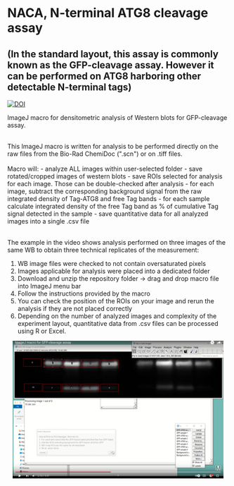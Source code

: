 # NACA, N-terminal ATG8 cleavage assay 
## (In the standard layout, this assay is commonly known as the GFP-cleavage assay. However it can be performed on ATG8 harboring other detectable N-terminal tags)



[![DOI](https://zenodo.org/badge/799311153.svg)](https://doi.org/10.5281/zenodo.14508440)


ImageJ macro for densitometric analysis of Western blots for GFP-cleavage assay. 
<br>
 
</br>
This ImageJ macro is written for analysis to be performed directly on the raw files from the Bio-Rad ChemiDoc (".scn") or on .tiff files.
<br>
 
</br>
Macro will:
- analyze ALL images within user-selected folder
- save rotated/cropped images of western blots
- save ROIs selected for analysis for each image. Those can be double-checked after analysis
- for each image, subtract the corresponding background signal from the raw integrated density of Tag-ATG8 and free Tag bands
- for each sample calculate integrated density of the free Tag band as % of cumulative Tag signal detected in the sample
- save quantitative data for all analyzed images into a single .csv file
<br>
 
</br>

The example in the video shows analysis performed on three images of the same WB to obtain three technical replicates of the measurement:
1. WB image files were checked to not contain oversaturated pixels
2. Images applicable for analysis were placed into a dedicated folder
3. Download and unzip the repository folder -> drag and drop macro file into ImageJ menu bar
4. Follow the instructions provided by the macro
5. You can check the position of the ROIs on your image and rerun the analysis if they are not placed correctly
6. Depending on the number of analyzed images and complexity of the experiment layout, quantitative data from .csv files can be processed using R or Excel.

<p align="center"> <a href="https://youtu.be/zbv4CxE57vA"><img src="https://github.com/AlyonaMinina/GFP-cleavage-assay/blob/main/Images/GFP-cleavage%20assay%20preview.PNG" width = 480> </img></a></p>



